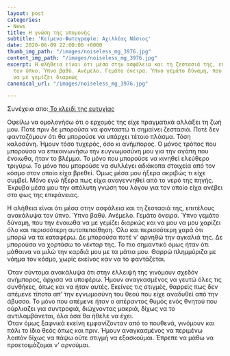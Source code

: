 ```yaml
---
layout: post
categories:
- News
title: Η γνώση της υπομονής
subtitle: 'Κείμενο-Φωτογραφία: Αχιλλέας Νάσιος'
date: 2020-06-09 22:00:00 +0000
thumb_img_path: "/images/noiseless_mg_3976.jpg"
content_img_path: "/images/noiseless_mg_3976.jpg"
excerpt: Η αλήθεια είναι ότι μέσα στην ασφάλεια και τη ζεστασιά της, επιτέλους ανακάλυψα
  τον ύπνο. Ύπνο βαθύ. Ανέμελο. Γεμάτο όνειρα. Ύπνο γεμάτο δύναμη, που την ένοιωθα
  να με γεμίζει διαρκώς
canonical_url: "/images/noiseless_mg_3976.jpg"

---
```

Συνέχεια απο:<a href="https://hocusphotus.com/posts/anodus-14/" target="blank"> Το κλειδί της ευτυχίας</a>

Οφείλω να ομολογήσω ότι ο ερχομός της είχε πραγματικά αλλάξει τη ζωή μου. Ποτέ πριν δε μπορούσα να φανταστώ τι σημαίνει ζεστασιά. Ποτέ δεν φανταζόμουν ότι θα μπορούσε να υπάρχει τέτοιο πλάσμα. Τόση καλοσύνη. Ήμουν τόσο τυχερός, όσο κι ανήμπορος. Ο μόνος τρόπος που μπορούσα να επικοινωνήσω την ευγνωμοσύνη μου για την αγάπη που ένοιωθα, ήταν το βλέμμα. Το μόνο που μπορούσε να κινηθεί ελεύθερο τριγύρω. Το μόνο που μπορούσε να συλλέγει αδιάκοπα στοιχεία από τον κόσμο στον οποίο είχα βρεθεί. Όμως μέσα μου ήξερα ακριβώς τι είχε συμβεί. Μόνο εγώ ήξερα πως είχα αναγεννηθεί από το νερό της πηγής. Έκρυβα μέσα μου την απόλυτη γνώση του λόγου για τον οποίο είχα ανέβει στο φως της επιφάνειας.

Η αλήθεια είναι ότι μέσα στην ασφάλεια και τη ζεστασιά της, επιτέλους ανακάλυψα τον ύπνο. Ύπνο βαθύ. Ανέμελο. Γεμάτο όνειρα. Ύπνο γεμάτο δύναμη, που την ένοιωθα να με γεμίζει διαρκώς και να μου να μου χαρίζει όλο και περισσότερη αυτοπεποίθηση. Όλο και περισσότερη χαρά ότι μπορώ να τα καταφέρω. Δε μπορούσα ποτέ ν’ αρνηθώ την αγκαλιά της. Δε μπορούσα να χορτάσω το νέκταρ της. Το πιο σημαντικό όμως ήταν ότι μάθαινα να μιλώ την καρδιά μου με τα μάτια μου. Θαρρώ πλημμύριζα με νόημα τον κόσμο, χωρίς εκείνος καν να το φαντάζεται.

Όταν σύντομα ανακάλυψα ότι στην έλλειψή της γινόμουν σχεδόν ανήμπορος, άρχισα να υποφέρω. Ήμουν αναγκασμένος να γευτώ όλες τις συνθήκες, όπως και να ήταν αυτές. Εκείνες τις στιγμές, θαρρείς πως δεν απέμενε τίποτα απ’ την εγνωμοσύνη του θεού που είχε αναδυθεί από την άβυσσο. Το μόνο που απέμενε ήταν ο απέραντος θυμός ενός θνητού που ούρλιαζει για συντροφιά, διώχνοντας μακριά, δίχως να το αντιλαμβάνεται, όλα όσα θα ήθελε να έχει.  
Όταν όμως ξαφνικά εκείνη εμφανίζονταν από το πουθενά, γινόμουν και πάλι το ίδιο θεός όπως και πριν. Ήμουν αναγκασμένος να περιμένω λοιπόν δίχως να πάψω ούτε στιγμή να εξασκούμαι. Έπρεπε να μάθω να προετοιμάζομαι ν’ αρνούμαι.